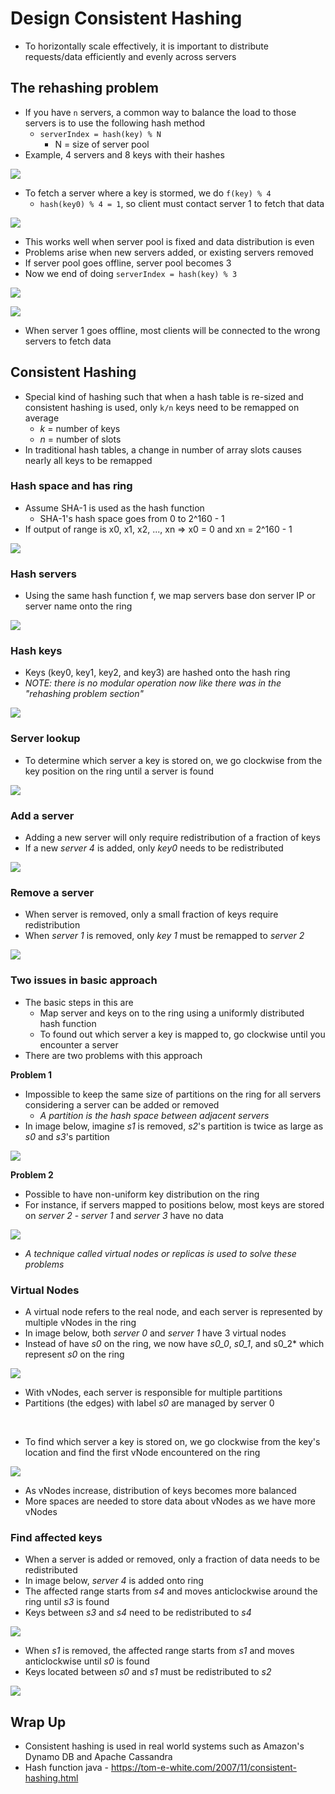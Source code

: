 # Design Consistent Hashing

- To horizontally scale effectively, it is important to distribute requests/data efficiently and evenly across servers

## The rehashing problem

- If you have `n` servers, a common way to balance the load to those servers is to use the following hash method
  - `serverIndex = hash(key) % N`
    - N = size of server pool
- Example, 4 servers and 8 keys with their hashes

![](../images/img_59.png)

- To fetch a server where a key is stormed, we do `f(key) % 4`
  - `hash(key0) % 4 = 1`, so client must contact server 1 to fetch that data

![](../images/img_60.png)

- This works well when server pool is fixed and data distribution is even
- Problems arise when new servers added, or existing servers removed
- If server pool goes offline, server pool becomes 3
- Now we end of doing `serverIndex = hash(key) % 3`

![](../images/img_61.png)

![](../images/img_62.png)

- When server 1 goes offline, most clients will be connected to the wrong servers to fetch data

## Consistent Hashing

- Special kind of hashing such that when a hash table is re-sized and consistent hashing is used, only `k/n` keys need to be remapped on average
  - *k* = number of keys
  - *n* = number of slots
- In traditional hash tables, a change in number of array slots causes nearly all keys to be remapped

### Hash space and has ring

- Assume SHA-1 is used as the hash function
  - SHA-1's hash space goes from 0 to 2^160 - 1
- If output of range is x0, x1, x2, ..., xn => x0 = 0 and xn = 2^160 - 1

![](../images/img_63.png)

### Hash servers

- Using the same hash function f, we map servers base don server IP or server name onto the ring

![](../images/img_64.png)

### Hash keys

- Keys (key0, key1, key2, and key3) are hashed onto the hash ring
- *NOTE: there is no modular operation now like there was in the "rehashing problem section"*

![](../images/img_65.png)

### Server lookup

- To determine which server a key is stored on, we go clockwise from the key position on the ring until a server is found

![](../images/img_66.png)

### Add a server

- Adding a new server will only require redistribution of a fraction of keys
- If a new *server 4* is added, only *key0* needs to be redistributed

![](../images/img_67.png)

### Remove a server

- When server is removed, only a small fraction of keys require redistribution
- When *server 1* is removed, only *key 1* must be remapped to *server 2*

![](../images/img_68.png)

### Two issues in basic approach

- The basic steps in this are
  - Map server and keys on to the ring using a uniformly distributed hash function
  - To found out which server a key is mapped to, go clockwise until you encounter a server
- There are two problems with this approach

**Problem 1**

- Impossible to keep the same size of partitions on the ring for all servers considering a server can be added or removed
  - *A partition is the hash space between adjacent servers*
- In image below, imagine *s1* is removed, *s2*'s partition is twice as large as *s0* and *s3*'s partition

![](../images/img_69.png)

**Problem 2**

- Possible to have non-uniform key distribution on the ring
- For instance, if servers mapped to positions below, most keys are stored on *server 2* - *server 1* and *server 3* have no data

![](../images/img_70.png)

- *A technique called virtual nodes or replicas is used to solve these problems*

### Virtual Nodes

- A virtual node refers to the real node, and each server is represented by multiple vNodes in the ring
- In image below, both *server 0* and *server 1* have 3 virtual nodes
- Instead of have *s0* on the ring, we now have *s0_0*, *s0_1*, and s0_2* which represent *s0* on the ring

![](../images/img_71.png)

- With vNodes, each server is responsible for multiple partitions
- Partitions (the edges) with label *s0* are managed by server 0

<br>

- To find which server a key is stored on, we go clockwise from the key's location and find the first vNode encountered on the ring

![](../images/img_72.png)

- As vNodes increase, distribution of keys becomes more balanced
- More spaces are needed to store data about vNodes as we have more vNodes

### Find affected keys

- When a server is added or removed, only a fraction of data needs to be redistributed
- In image below, *server 4* is added onto ring
- The affected range starts from *s4* and moves anticlockwise around the ring until *s3* is found
- Keys between *s3* and *s4* need to be redistributed to *s4*

![](../images/img_73.png)

- When *s1* is removed, the affected range starts from *s1* and moves anticlockwise until *s0* is found
- Keys located between *s0* and *s1* must be redistributed to *s2*

![](../images/img_74.png)

## Wrap Up

- Consistent hashing is used in real world systems such as Amazon's Dynamo DB and Apache Cassandra
- Hash function java - https://tom-e-white.com/2007/11/consistent-hashing.html